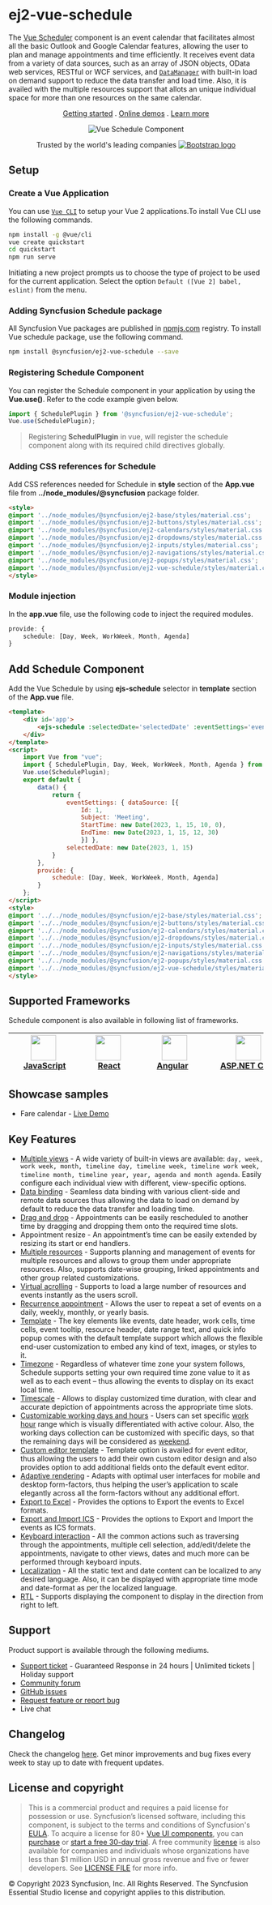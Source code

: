 # ej2-vue-schedule

The [Vue Scheduler](https://www.syncfusion.com/vue-ui-components/vue-scheduler?utm_source=npm&utm_medium=listing&utm_campaign=vue-scheduler-npm) component is an event calendar that facilitates almost all the basic Outlook and Google Calendar features, allowing the user to plan and manage appointments and time efficiently. It receives event data from a variety of data sources, such as an array of JSON objects, OData web services, RESTful or WCF services, and [`DataManager`](https://ej2.syncfusion.com/vue/documentation/data/) with built-in load on demand support to reduce the data transfer and load time. Also, it is availed with the multiple resources support that allots an unique individual space for more than one resources on the same calendar.

<p align="center">
    <a href="https://ej2.syncfusion.com/vue/documentation/schedule/getting-started/?utm_source=npm&utm_medium=listing&utm_campaign=vue-scheduler-npm">Getting started</a> .
    <a href="https://ej2.syncfusion.com/vue/demos/?utm_source=npm&utm_medium=listing&utm_campaign=vue-scheduler-npm#/bootstrap5/schedule/overview">Online demos</a> .
    <a href="https://www.syncfusion.com/vue-components/vue-scheduler?utm_source=npm&utm_medium=listing&utm_campaign=vue-scheduler-npm">Learn more</a>
</p>
<p align="center">
<img src="https://raw.githubusercontent.com/SyncfusionExamples/nuget-img/master/vue/vue-scheduler.png" alt="Vue Schedule Component"/>
</p>
<p align="center">
Trusted by the world's leading companies
  <a href="https://www.syncfusion.com">
    <img src="https://raw.githubusercontent.com/SyncfusionExamples/nuget-img/master/syncfusion/syncfusion-trusted-companies.webp" alt="Bootstrap logo">
  </a>
</p>

## Setup

### Create a Vue Application

You can use [`Vue CLI`](https://github.com/vuejs/vue-cli) to setup your Vue 2 applications.To install Vue CLI use the following commands.

```bash
npm install -g @vue/cli
vue create quickstart
cd quickstart
npm run serve
```
Initiating a new project prompts us to choose the type of project to be used for the current application. Select the option `Default ([Vue 2] babel, eslint)` from the menu.

### Adding Syncfusion Schedule package

All Syncfusion Vue packages are published in [npmjs.com](https://www.npmjs.com/~syncfusionorg) registry. To install Vue schedule package, use the following command.

```bash
npm install @syncfusion/ej2-vue-schedule --save
```

### Registering Schedule Component

You can register the Schedule component in your application by using the **Vue.use()**. Refer to the code example given below.

```typescript
import { SchedulePlugin } from '@syncfusion/ej2-vue-schedule';
Vue.use(SchedulePlugin);
```

> Registering **SchedulPlugin** in vue, will register the schedule component along with its required child directives globally.
### Adding CSS references for Schedule

Add CSS references needed for Schedule in **style** section of the **App.vue** file from **../node_modules/@syncfusion** package folder.

```html
<style>
@import '../node_modules/@syncfusion/ej2-base/styles/material.css';
@import '../node_modules/@syncfusion/ej2-buttons/styles/material.css';
@import '../node_modules/@syncfusion/ej2-calendars/styles/material.css';
@import '../node_modules/@syncfusion/ej2-dropdowns/styles/material.css';
@import '../node_modules/@syncfusion/ej2-inputs/styles/material.css';
@import '../node_modules/@syncfusion/ej2-navigations/styles/material.css';
@import '../node_modules/@syncfusion/ej2-popups/styles/material.css';
@import '../node_modules/@syncfusion/ej2-vue-schedule/styles/material.css';
</style>
```

### Module injection

In the **app.vue** file, use the following code to inject the required modules.


```typescript
provide: {
    schedule: [Day, Week, WorkWeek, Month, Agenda]
}

```

## Add Schedule Component

Add the Vue Schedule by using **ejs-schedule** selector in **template** section of the **App.vue** file.

```html
<template>
    <div id='app'>
        <ejs-schedule :selectedDate='selectedDate' :eventSettings='eventSettings'></ejs-schedule>
    </div>
</template>
<script>
    import Vue from "vue";
    import { SchedulePlugin, Day, Week, WorkWeek, Month, Agenda } from '@syncfusion/ej2-vue-schedule';
    Vue.use(SchedulePlugin);
    export default {
        data() {
            return {
                eventSettings: { dataSource: [{
                    Id: 1,
                    Subject: 'Meeting',
                    StartTime: new Date(2023, 1, 15, 10, 0),
                    EndTime: new Date(2023, 1, 15, 12, 30)
                    }] },
                selectedDate: new Date(2023, 1, 15)
            }
        },
        provide: {
            schedule: [Day, Week, WorkWeek, Month, Agenda]
        }
    };
</script>
<style>
@import '../../node_modules/@syncfusion/ej2-base/styles/material.css';
@import '../../node_modules/@syncfusion/ej2-buttons/styles/material.css';
@import '../../node_modules/@syncfusion/ej2-calendars/styles/material.css';
@import '../../node_modules/@syncfusion/ej2-dropdowns/styles/material.css';
@import '../../node_modules/@syncfusion/ej2-inputs/styles/material.css';
@import '../../node_modules/@syncfusion/ej2-navigations/styles/material.css';
@import '../../node_modules/@syncfusion/ej2-popups/styles/material.css';
@import '../../node_modules/@syncfusion/ej2-vue-schedule/styles/material.css';
</style>
```

## Supported Frameworks

Schedule component is also available in following list of frameworks.


| [<img src="https://ej2.syncfusion.com/github/images/js.svg" height="50" />](https://www.syncfusion.com/javascript-ui-controls?utm_medium=listing&utm_source=github)<br/>&nbsp;&nbsp;&nbsp;&nbsp;&nbsp;[JavaScript](https://www.syncfusion.com/javascript-ui-controls?utm_medium=listing&utm_source=github)&nbsp;&nbsp;&nbsp;&nbsp; | [<img src="https://ej2.syncfusion.com/github/images/react.svg"  height="50" />](https://www.syncfusion.com/react-ui-components?utm_medium=listing&utm_source=github)<br/>&nbsp;&nbsp;&nbsp;&nbsp;&nbsp;&nbsp;&nbsp;[React](https://www.syncfusion.com/react-ui-components?utm_medium=listing&utm_source=github)&nbsp;&nbsp;&nbsp;&nbsp;&nbsp;&nbsp; | [<img src="https://ej2.syncfusion.com/github/images/angular.svg" height="50" />](https://www.syncfusion.com/vue-ui-components?utm_medium=listing&utm_source=github)<br/>&nbsp;&nbsp;&nbsp;&nbsp;&nbsp;&nbsp;&nbsp;[Angular](https://www.syncfusion.com/vue-ui-components?utm_medium=listing&utm_source=github)&nbsp;&nbsp;&nbsp;&nbsp;&nbsp;&nbsp;&nbsp;&nbsp;&nbsp; | [<img src="https://ej2.syncfusion.com/github/images/netcore.svg" height="50" />](https://www.syncfusion.com/aspnet-core-ui-controls?utm_medium=listing&utm_source=github)<br/>&nbsp;&nbsp;[ASP.NET&nbsp;Core](https://www.syncfusion.com/aspnet-core-ui-controls?utm_medium=listing&utm_source=github)&nbsp;&nbsp; | [<img src="https://ej2.syncfusion.com/github/images/netmvc.svg" height="50" />](https://www.syncfusion.com/aspnet-mvc-ui-controls?utm_medium=listing&utm_source=github)<br/>&nbsp;&nbsp;[ASP.NET&nbsp;MVC](https://www.syncfusion.com/aspnet-mvc-ui-controls?utm_medium=listing&utm_source=github)&nbsp;&nbsp; | 
| :-----: | :-----: | :-----: | :-----: | :-----: |

## Showcase samples

* Fare calendar - [Live Demo](https://ej2.syncfusion.com/vue/demos/#/bootstrap5/schedule/resources.html?utm_source=npm&utm_medium=listing&utm_campaign=vue-scheduler-npm)

## Key Features

* [Multiple views](https://ej2.syncfusion.com/vue/demos/#/bootstrap5/schedule/views.html?utm_source=npm&utm_medium=listing&utm_campaign=vue-scheduler-npm) - A wide variety of built-in views are available: `day, week, work week, month, timeline day, timeline week, timeline work week, timeline month, timeline year, year, agenda and month agenda`. Easily configure each individual view with different, view-specific options.
* [Data binding](https://ej2.syncfusion.com/vue/demos/#/bootstrap5/schedule/remote-data.html?utm_source=npm&utm_medium=listing&utm_campaign=vue-scheduler-npm) - Seamless data binding with various client-side and remote data sources thus allowing the data to load on demand by default to reduce the data transfer and loading time.
* [Drag and drop](https://ej2.syncfusion.com/vue/demos/#/bootstrap5/schedule/external-dragdrop.html?utm_source=npm&utm_medium=listing&utm_campaign=vue-scheduler-npm) - Appointments can be easily rescheduled to another time by dragging and dropping them onto the required time slots.
* Appointment resize - An appointment’s time can be easily extended by resizing its start or end handlers.
* [Multiple resources](https://ej2.syncfusion.com/vue/demos/#/bootstrap5/schedule/resource-grouping.html?utm_source=npm&utm_medium=listing&utm_campaign=vue-scheduler-npm) - Supports planning and management of events for multiple resources and allows to group them under appropriate resources. Also, supports date-wise grouping, linked appointments and other group related customizations.
* [Virtual acrolling](https://ej2.syncfusion.com/vue/demos/#/bootstrap5/schedule/virtual-scrolling.html?utm_source=npm&utm_medium=listing&utm_campaign=vue-scheduler-npm) - Supports to load a large number of resources and events instantly as the users scroll.
* [Recurrence appointment](https://ej2.syncfusion.com/vue/demos/#/bootstrap5/schedule/recurrence-events.html?utm_source=npm&utm_medium=listing&utm_campaign=vue-scheduler-npm) - Allows the user to repeat a set of events on a daily, weekly, monthly, or yearly basis.
* [Template](https://ej2.syncfusion.com/vue/demos/#/bootstrap5/schedule/events-template.html?utm_source=npm&utm_medium=listing&utm_campaign=vue-scheduler-npm) - The key elements like events, date header, work cells, time cells, event tooltip, resource header, date range text, and quick info popup comes with the default template support which allows the flexible end-user customization to embed any kind of text, images, or styles to it.
* [Timezone](https://ej2.syncfusion.com/vue/demos/#/bootstrap5/schedule/timezone.html?utm_source=npm&utm_medium=listing&utm_campaign=vue-scheduler-npm) -  Regardless of whatever time zone your system follows, Schedule supports setting your own required time zone value to it as well as to each event – thus allowing the events to display on its exact local time.
* [Timescale](https://ej2.syncfusion.com/vue/demos/#/bootstrap5/schedule/time-scale.html?utm_source=npm&utm_medium=listing&utm_campaign=vue-scheduler-npm) - Allows to display customized time duration, with clear and accurate depiction of appointments across the appropriate time slots.
* [Customizable working days and hours](https://ej2.syncfusion.com/vue/demos/#/bootstrap5/schedule/work-days.html?utm_source=npm&utm_medium=listing&utm_campaign=vue-scheduler-npm) - Users can set specific [work hour](https://ej2.syncfusion.com/vue/demos/#/bootstrap5/schedule/work-hours.html?utm_source=npm&utm_medium=listing&utm_campaign=vue-scheduler-npm) range which is visually differentiated with active colour. Also, the working days collection can be customized with specific days, so that the remaining days will be considered as [weekend](https://ej2.syncfusion.com/vue/demos/#/bootstrap5/schedule/hide-weekend.html?utm_source=npm&utm_medium=listing&utm_campaign=vue-scheduler-npm).
* [Custom editor template](https://ej2.syncfusion.com/vue/demos/#/bootstrap5/schedule/editor-template.html?utm_source=npm&utm_medium=listing&utm_campaign=vue-scheduler-npm) - Template option is availed for event editor, thus allowing the users to add their own custom editor design and also provides option to add additional fields onto the default event editor.
* [Adaptive rendering](https://ej2.syncfusion.com/vue/demos/#/bootstrap5/schedule/month-agenda.html?utm_source=npm&utm_medium=listing&utm_campaign=vue-scheduler-npm) - Adapts with optimal user interfaces for mobile and desktop form-factors, thus helping the user’s application to scale elegantly across all the form-factors without any additional effort.
* [Export to Excel](https://ej2.syncfusion.com/vue/demos/#/bootstrap5/schedule/excel-export.html?utm_source=npm&utm_medium=listing&utm_campaign=vue-scheduler-npm) - Provides the options to Export the events to Excel formats.
* [Export and Import ICS](https://ej2.syncfusion.com/vue/demos/#/bootstrap5/schedule/calendar-export-import.html?utm_source=npm&utm_medium=listing&utm_campaign=vue-scheduler-npm) - Provides the options to Export and Import the events as ICS formats.
* [Keyboard interaction](https://ej2.syncfusion.com/vue/demos/#/bootstrap5/schedule/keyboard-interaction.html?utm_source=npm&utm_medium=listing&utm_campaign=vue-scheduler-npm) - All the common actions such as traversing through the appointments, multiple cell selection, add/edit/delete the appointments, navigate to other views, dates and much more can be performed through keyboard inputs.
* [Localization](https://ej2.syncfusion.com/vue/documentation/schedule/localization.html#localization?utm_source=npm&utm_medium=listing&utm_campaign=vue-scheduler-npm) - All the static text and date content can be localized to any desired language. Also, it can be displayed with appropriate time mode and date-format as per the localized language.
* [RTL](https://ej2.syncfusion.com/vue/documentation/schedule/localization.html#rtl?utm_source=npm&utm_medium=listing&utm_campaign=vue-scheduler-npm) - Supports displaying the component to display in the direction from right to left.

## Support

Product support is available through the following mediums.

* [Support ticket](https://support.syncfusion.com/support/tickets/create) - Guaranteed Response in 24 hours | Unlimited tickets | Holiday support
* [Community forum](https://www.syncfusion.com/forums/vue?utm_source=npm&utm_medium=listing&utm_campaign=vue-scheduler-npm)
* [GitHub issues](https://github.com/syncfusion/ej2-vue-ui-components/issues/new)
* [Request feature or report bug](https://www.syncfusion.com/feedback/vue?utm_source=npm&utm_medium=listing&utm_campaign=vue-scheduler-npm)
* Live chat

## Changelog

Check the changelog [here](https://github.com/syncfusion/ej2-vue-ui-components/blob/master/components/schedule/CHANGELOG.md?utm_source=npm&utm_medium=listing&utm_campaign=vue-scheduler-npm). Get minor improvements and bug fixes every week to stay up to date with frequent updates.

## License and copyright

> This is a commercial product and requires a paid license for possession or use. Syncfusion’s licensed software, including this component, is subject to the terms and conditions of Syncfusion's [EULA](https://www.syncfusion.com/eula/es/). To acquire a license for 80+ [Vue UI components](https://www.syncfusion.com/vue-components), you can [purchase](https://www.syncfusion.com/sales/products) or [start a free 30-day trial](https://www.syncfusion.com/account/manage-trials/start-trials).
> A free community [license](https://www.syncfusion.com/products/communitylicense) is also available for companies and individuals whose organizations have less than $1 million USD in annual gross revenue and five or fewer developers.
See [LICENSE FILE](https://github.com/syncfusion/ej2-vue-ui-components/blob/master/license?utm_source=npm&utm_medium=listing&utm_campaign=vue-scheduler-npm) for more info.

© Copyright 2023 Syncfusion, Inc. All Rights Reserved. The Syncfusion Essential Studio license and copyright applies to this distribution.
